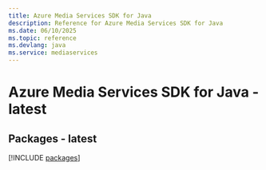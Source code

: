 ```yaml
---
title: Azure Media Services SDK for Java
description: Reference for Azure Media Services SDK for Java
ms.date: 06/10/2025
ms.topic: reference
ms.devlang: java
ms.service: mediaservices
---
```

# Azure Media Services SDK for Java - latest
## Packages - latest
[!INCLUDE [packages](media-services-index.md)]